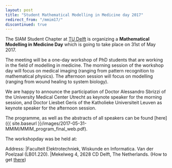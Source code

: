 ```yaml
---
layout: post
title: "Student Mathematical Modelling in Medicine day 2017"
redirect_from: "/mmim17/"
discontinued: true
---
```


The SIAM Student Chapter at [TU Delft] is organizing a **Mathematical Modelling in Medicine Day** which is going to take place on 31st of May 2017.

The meeting will be a one-day workshop of PhD students that are working in the field of modelling in medicine. The morning session of the workshop day will focus on medical imaging (ranging from pattern recognition to mathematical physics). The afternoon session will focus on modelling (ranging from wound healing to system biology).

We are happy to announce the participation of Doctor Alessandro Sbrizzi of the University Medical Center Utrecht as keynote speaker for the morning session, and Doctor Liesbet Geris of the Katholieke Universiteit Leuven as keynote speaker for the afternoon session.

The programme, as well as the abstracts of all speakers can be found [here]({{ site.baseurl }}/images/2017-05-31-MMIM/MMIM_program_final_web.pdf).

The workshopday was be held at:

Address: |Faculteit Elektrotechniek, Wiskunde en Informatica. Van der Poelzaal (LB01.220).
         |Mekelweg 4, 2628 CD  Delft, The Netherlands. (How to get [there])

[mail sscdelft]: mailto:SIAMSC-EWI@tudelft.nl
[there]: http://www.ewi.tudelft.nl/en/the-faculty/contact/
[TU Delft]: http://tudelft.nl/
[Alessandro Sbrizzi]: https://www.linkedin.com/in/alessandro-sbrizzi-b444507/?ppe=1
[Liesbet Geris]: https://www.kuleuven.be/wieiswie/nl/person/00035945
[Jiao Chen]: http://www.ewi.tudelft.nl/over-de-faculteit/afdelingen/toegepaste-wiskunde/numerieke-wiskunde/mensen/phd-studenten/j-chen/
[Kirsten Koolstra]: https://www.lumc.nl/org/radiologie/medewerkers/kkoolstra
[Jeroen van Gemert]: http://cas.tudelft.nl/People/bio.php?id=336
[Lisanne Rens]: https://www.cwi.nl/people/2672
[Anna Kruseman]: https://www.staff.science.uu.nl/~3475778/
[Esmée Vendel]: https://www.universiteitleiden.nl/medewerkers/esmee-vendel
[Anja Rüten-Budde]: https://www.universiteitleiden.nl/en/staffmembers/1/anja-ruten-budde
[Richard Beck]: https://www.universiteitleiden.nl/medewerkers/richard-beck#tab-1
[form]: https://goo.gl/v56n6s